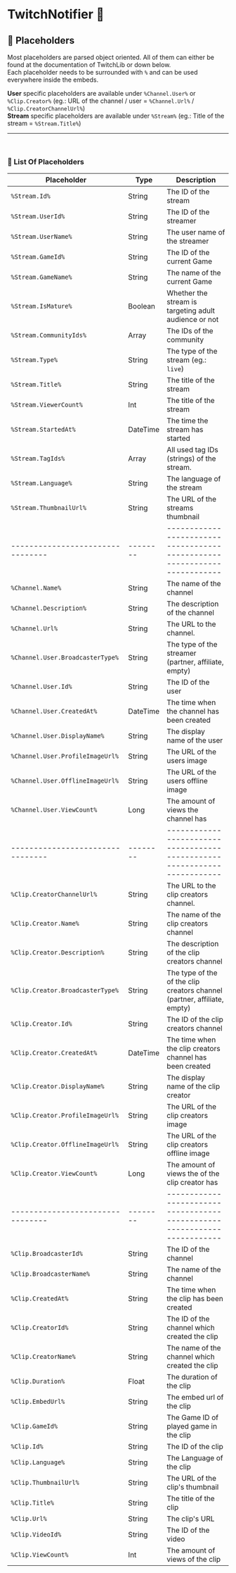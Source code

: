 ﻿# TwitchNotifier 💬
## 🔗 Placeholders
Most placeholders are parsed object oriented. All of them can either be found at the documentation of TwitchLib or down below.  
Each placeholder needs to be surrounded with `%` and can be used everywhere inside the embeds.

**User** specific placeholders are available under `%Channel.User%` or `%Clip.Creator%` (eg.: URL of the channel / user = `%Channel.Url%` / `%Clip.CreatorChannelUrl%`)  
**Stream** specific placeholders are available under `%Stream%` (eg.: Title of the stream = `%Stream.Title%`)

***
<br/>

### 📃 List Of Placeholders
| Placeholder                      | Type     | Description                                                              |
|----------------------------------|----------|--------------------------------------------------------------------------|
| `%Stream.Id%`                    | String   | The ID of the stream                                                     |
| `%Stream.UserId%`                | String   | The ID of the streamer                                                   |
| `%Stream.UserName%`              | String   | The user name of the streamer                                            |
| `%Stream.GameId%`                | String   | The ID of the current Game                                               |
| `%Stream.GameName%`              | String   | The name of the current Game                                             |
| `%Stream.IsMature%`              | Boolean  | Whether the stream is targeting adult audience or not                    |
| `%Stream.CommunityIds%`          | Array    | The IDs of the community                                                 |
| `%Stream.Type%`                  | String   | The type of the stream (eg.: `live`)                                     |
| `%Stream.Title%`                 | String   | The title of the stream                                                  |
| `%Stream.ViewerCount%`           | Int      | The title of the stream                                                  |
| `%Stream.StartedAt%`             | DateTime | The time the stream has started                                          |
| `%Stream.TagIds%`                | Array    | All used tag IDs (strings) of the stream.                                |
| `%Stream.Language%`              | String   | The language of the stream                                               |
| `%Stream.ThumbnailUrl%`          | String   | The URL of the streams thumbnail                                         |
| -------------------------------- | -------- | ------------------------------------------------------------------------ |
| `%Channel.Name%`                 | String   | The name of the channel                                                  |
| `%Channel.Description%`          | String   | The description of the channel                                           |
| `%Channel.Url%`                  | String   | The URL to the channel.                                                  |
| `%Channel.User.BroadcasterType%` | String   | The type of the streamer (partner, affiliate, empty)                     |
| `%Channel.User.Id%`              | String   | The ID of the user                                                       |
| `%Channel.User.CreatedAt%`       | DateTime | The time when the channel has been created                               |
| `%Channel.User.DisplayName%`     | String   | The display name of the user                                             |
| `%Channel.User.ProfileImageUrl%` | String   | The URL of the users image                                               |
| `%Channel.User.OfflineImageUrl%` | String   | The URL of the users offline image                                       |
| `%Channel.User.ViewCount%`       | Long     | The amount of views the channel has                                      |
| -------------------------------- | -------- | ------------------------------------------------------------------------ |
| `%Clip.CreatorChannelUrl%`       | String   | The URL to the clip creators channel.                                    |
| `%Clip.Creator.Name%`            | String   | The name of the clip creators channel                                    |
| `%Clip.Creator.Description%`     | String   | The description of the clip creators channel                             |
| `%Clip.Creator.BroadcasterType%` | String   | The type of the of the clip creators channel (partner, affiliate, empty) |
| `%Clip.Creator.Id%`              | String   | The ID of the clip creators channel                                      |
| `%Clip.Creator.CreatedAt%`       | DateTime | The time when the clip creators channel has been created                 |
| `%Clip.Creator.DisplayName%`     | String   | The display name of the clip creator                                     |
| `%Clip.Creator.ProfileImageUrl%` | String   | The URL of the clip creators image                                       |
| `%Clip.Creator.OfflineImageUrl%` | String   | The URL of the clip creators offline image                               |
| `%Clip.Creator.ViewCount%`       | Long     | The amount of views the of the clip creator has                          |
| -------------------------------- | -------- | ------------------------------------------------------------------------ |
| `%Clip.BroadcasterId%`           | String   | The ID of the channel                                                    |
| `%Clip.BroadcasterName%`         | String   | The name of the channel                                                  |
| `%Clip.CreatedAt%`               | String   | The time when the clip has been created                                  |
| `%Clip.CreatorId%`               | String   | The ID of the channel which created the clip                             |
| `%Clip.CreatorName%`             | String   | The name of the channel which created the clip                           |
| `%Clip.Duration%`                | Float    | The duration of the clip                                                 |
| `%Clip.EmbedUrl%`                | String   | The embed url of the clip                                                |
| `%Clip.GameId%`                  | String   | The Game ID of played game in the clip                                   |
| `%Clip.Id%`                      | String   | The ID of the clip                                                       |
| `%Clip.Language%`                | String   | The Language of the clip                                                 |
| `%Clip.ThumbnailUrl%`            | String   | The URL of the clip's thumbnail                                          |
| `%Clip.Title%`                   | String   | The title of the clip                                                    |
| `%Clip.Url%`                     | String   | The clip's URL                                                           |
| `%Clip.VideoId%`                 | String   | The ID of the video                                                      |
| `%Clip.ViewCount%`               | Int      | The amount of views of the clip                                          |

